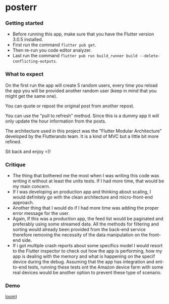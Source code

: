 # posterr

### Getting started

- Before running this app, make sure that you have the Flutter version 3.0.5 installed.
- First run the command ```flutter pub get```.
- Then re-run you code editor analyzer.
- Last run the command ```flutter pub run build_runner build --delete-conflicting-outputs```.

### What to expect

On the first run the app will create 5 random users, every time you reload the app you will be provided another random user (keep in mind that you might get the same one).

You can quote or repost the original post from another repost.

You can use the "pull to refresh" method. Since this is a dummy app it will only update the hour information from the posts.

The architecture used in this project was the "Flutter Modular Architecture" developed by the Flutterando team. It is a kind of MVC but a little bit more refined.

Sit back and enjoy =)!

### Critique
- The thing that bothered me the most when I was writing this code  was writing it without at least the units tests. If I had more time, that would be my main concern.
- If I was developing an production app and thinking about scaling, I would definitely go with the clean architecture and micro-front-end approach.
- Another thing that I would do if I had more time was adding the proper error message for the user.
- Again, If this was a production app, the feed list would be paginated and preferably using some streamed data. All the methods for filtering and sorting would already been provided from the back-end service therefore removing the necessity of the data manipulation on the front-end side.
- If i got multiple crash reports about some specifics model I would resort to the Flutter inspector to check out how the app is performing, how my app is dealing with the memory and what is happening on the specif device during the debug. Assuming that the app has integration and ent-to-end tests, running these tests ont the Amazon device farm with some real devices would be another option to prevent these type of scenario.

### Demo
[loom](https://www.loom.com/share/2fe23803f49a46a0b7ef72f1e3178256))